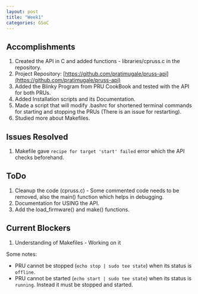 ```yaml
---
layout: post
title: "Week1"
categories: GSoC
---
```

## Accomplishments
1. Created the API in C and added functions - libraries/cpruss.c in the repository.
2. Project Repository: [https://github.com/pratimugale/pruss-api](https://github.com/pratimugale/pruss-api)
3. Added the Blinky Program from PRU CookBook and tested with the API for both PRUs.
4. Added Installation scripts and its Documentation.
5. Made a script that will modify .bashrc for shortened terminal commands for starting and stopping the PRUs (There is an issue for restarting).
6. Studied more about Makefiles.

## Issues Resolved
1. Makefile gave `recipe for target 'start' failed` error which the API checks beforehand.

## ToDo
1. Cleanup the code (cpruss.c) - Some commented code needs to be removed, also the main() function which helps in debugging.
2. Documentation for USING the API.
3. Add the load_firmware() and make() functions.

## Current Blockers
1. Understanding of Makefiles - Working on it

Some notes:
- PRU cannot be stopped (`echo stop | sudo tee state`) when its status is `offline`.
- PRU cannot be started (`echo start | sudo tee state`) when its status is `running`. Instead it must be stopped and started.
